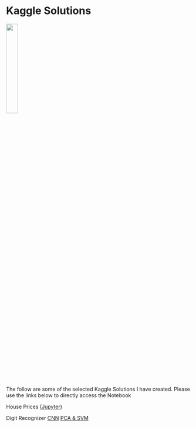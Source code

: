 # Kaggle Solutions
<IMG src='https://www.kaggle.com/static/images/logos/kaggle-logo-gray-300.png' width=25% height=25%><P>


The follow are some of the selected Kaggle Solutions I have created. Please use the links below to directly access the Notebook
 

House Prices
	<A href = 'https://github.com/michaelmorr82/Kaggle-DataSets/blob/master/House%20Prices/House%20Prices.ipynb'> (Jupyter)</A>

Digit Recognizer
	<A href = 'https://github.com/michaelmorr82/Machine-Learning-Coursera-Andrew-Ng/blob/master/Exercises/Assignment%201%20-%20Linear%20regression/ex1%20-%20Python/Exercise%201%20-%20Linear%20Regression.ipynb'> CNN</A>
	<A href = 'https://github.com/michaelmorr82/Machine-Learning-Coursera-Andrew-Ng/blob/master/Exercises/Assignment%201%20-%20Linear%20regression/ex1%20-%20Python/Exercise%201%20-%20Linear%20Regression.ipynb'> PCA & SVM</A>

